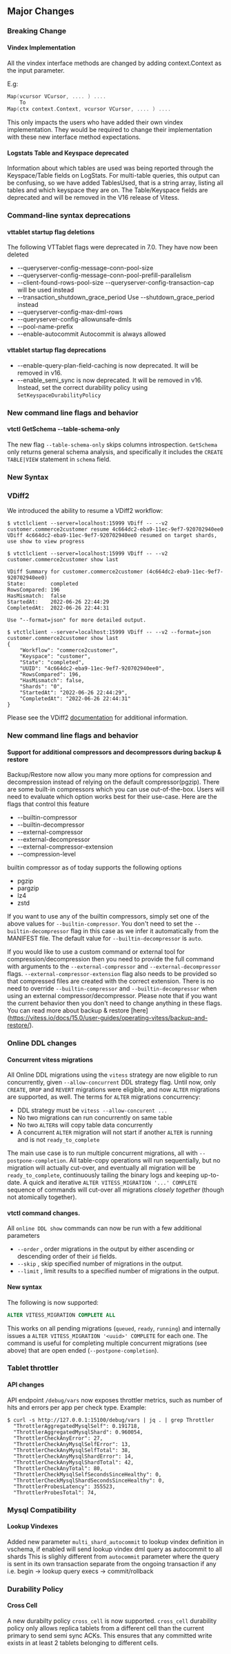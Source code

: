 ## Major Changes

### Breaking Change

#### Vindex Implementation

All the vindex interface methods are changed by adding context.Context as the input parameter.

E.g:
```go
Map(vcursor VCursor, .... ) .... 
	To
Map(ctx context.Context, vcursor VCursor, .... ) ....
```

This only impacts the users who have added their own vindex implementation. 
They would be required to change their implementation with these new interface method expectations.

#### Logstats Table and Keyspace deprecated

Information about which tables are used was being reported through the Keyspace/Table fields on LogStats.
For multi-table queries, this output can be confusing, so we have added TablesUsed, that is a string array, listing all tables and which keyspace they are on.
The Table/Keyspace fields are deprecated and will be removed in the V16 release of Vitess.

### Command-line syntax deprecations

#### vttablet startup flag deletions
The following VTTablet flags were deprecated in 7.0. They have now been deleted
- --queryserver-config-message-conn-pool-size
- --queryserver-config-message-conn-pool-prefill-parallelism
- --client-found-rows-pool-size --queryserver-config-transaction-cap will be used instead
- --transaction_shutdown_grace_period Use --shutdown_grace_period instead
- --queryserver-config-max-dml-rows
- --queryserver-config-allowunsafe-dmls
- --pool-name-prefix
- --enable-autocommit Autocommit is always allowed

#### vttablet startup flag deprecations
- --enable-query-plan-field-caching is now deprecated. It will be removed in v16.
- --enable_semi_sync is now deprecated. It will be removed in v16. Instead, set the correct durability policy using `SetKeyspaceDurabilityPolicy`

### New command line flags and behavior

#### vtctl GetSchema --table-schema-only

The new flag `--table-schema-only` skips columns introspection. `GetSchema` only returns general schema analysis, and specifically it includes the `CREATE TABLE|VIEW` statement in `schema` field.

### New Syntax

### VDiff2

We introduced the ability to resume a VDiff2 workflow:
```
$ vtctlclient --server=localhost:15999 VDiff -- --v2 customer.commerce2customer resume 4c664dc2-eba9-11ec-9ef7-920702940ee0
VDiff 4c664dc2-eba9-11ec-9ef7-920702940ee0 resumed on target shards, use show to view progress

$ vtctlclient --server=localhost:15999 VDiff -- --v2 customer.commerce2customer show last

VDiff Summary for customer.commerce2customer (4c664dc2-eba9-11ec-9ef7-920702940ee0)
State:        completed
RowsCompared: 196
HasMismatch:  false
StartedAt:    2022-06-26 22:44:29
CompletedAt:  2022-06-26 22:44:31

Use "--format=json" for more detailed output.

$ vtctlclient --server=localhost:15999 VDiff -- --v2 --format=json customer.commerce2customer show last
{
	"Workflow": "commerce2customer",
	"Keyspace": "customer",
	"State": "completed",
	"UUID": "4c664dc2-eba9-11ec-9ef7-920702940ee0",
	"RowsCompared": 196,
	"HasMismatch": false,
	"Shards": "0",
	"StartedAt": "2022-06-26 22:44:29",
	"CompletedAt": "2022-06-26 22:44:31"
}
```

Please see the VDiff2 [documentation](https://vitess.io/docs/15.0/reference/vreplication/vdiff2/) for additional information.

### New command line flags and behavior

#### Support for additional compressors and decompressors during backup & restore
Backup/Restore now allow you many more options for compression and decompression instead of relying on the default compressor(pgzip).
There are some built-in compressors which you can use out-of-the-box. Users will need to evaluate which option works best for their
use-case. Here are the flags that control this feature

- --builtin-compressor
- --builtin-decompressor
- --external-compressor
- --external-decompressor
- --external-compressor-extension
- --compression-level

builtin compressor as of today supports the following options
- pgzip
- pargzip
- lz4
- zstd

If you want to use any of the builtin compressors, simply set one of the above values for `--builtin-compressor`. You don't need to set
the `--builtin-decompressor` flag in this case as we infer it automatically from the MANIFEST file. The default value for
`--builtin-decompressor` is  `auto`.

If you would like to use a custom command or external tool for compression/decompression then you need to provide the full command with
arguments to the `--external-compressor` and `--external-decompressor` flags. `--external-compressor-extension` flag also needs to be provided
so that compressed files are created with the correct extension. There is no need to override `--builtin-compressor` and `--builtin-decompressor`
when using an external compressor/decompressor. Please note that if you want the current behavior then you don't need to change anything
in these flags. You can read more about backup & restore [here] (https://vitess.io/docs/15.0/user-guides/operating-vitess/backup-and-restore/).

### Online DDL changes

#### Concurrent vitess migrations

All Online DDL migrations using the `vitess` strategy are now eligible to run concurrently, given `--allow-concurrent` DDL strategy flag. Until now, only `CREATE`, `DROP` and `REVERT` migrations were eligible, and now `ALTER` migrations are supported, as well. The terms for `ALTER` migrations concurrency:

- DDL strategy must be `vitess --allow-concurent ...`
- No two migrations can run concurrently on same table
- No two `ALTER`s will copy table data concurrently
- A concurrent `ALTER` migration will not start if another `ALTER` is running and is not `ready_to_complete`

The main use case is to run multiple concurrent migrations, all with `--postpone-completion`. All table-copy operations will run sequentially, but no migration will actually cut-over, and eventually all migration will be `ready_to_complete`, continuously tailing the binary logs and keeping up-to-date. A quick and iterative `ALTER VITESS_MIGRATION '...' COMPLETE` sequence of commands will cut-over all migrations _closely together_ (though not atomically together).

#### vtctl command changes. 
All `online DDL show` commands can now be run with a few additional parameters
- `--order` , order migrations in the output by either ascending or descending order of their `id` fields.
- `--skip`  , skip specified number of migrations in the output.
- `--limit` , limit results to a specified number of migrations in the output.

#### New syntax

The following is now supported:

```sql
ALTER VITESS_MIGRATION COMPLETE ALL
```

This works on all pending migrations (`queued`, `ready`, `running`) and internally issues a `ALTER VITESS_MIGRATION '<uuid>' COMPLETE` for each one. The command is useful for completing multiple concurrent migrations (see above) that are open ended (`--postpone-completion`).

### Tablet throttler

#### API changes

API endpoint `/debug/vars` now exposes throttler metrics, such as number of hits and errors per app per check type. Example:

```shell
$ curl -s http://127.0.0.1:15100/debug/vars | jq . | grep Throttler
  "ThrottlerAggregatedMysqlSelf": 0.191718,
  "ThrottlerAggregatedMysqlShard": 0.960054,
  "ThrottlerCheckAnyError": 27,
  "ThrottlerCheckAnyMysqlSelfError": 13,
  "ThrottlerCheckAnyMysqlSelfTotal": 38,
  "ThrottlerCheckAnyMysqlShardError": 14,
  "ThrottlerCheckAnyMysqlShardTotal": 42,
  "ThrottlerCheckAnyTotal": 80,
  "ThrottlerCheckMysqlSelfSecondsSinceHealthy": 0,
  "ThrottlerCheckMysqlShardSecondsSinceHealthy": 0,
  "ThrottlerProbesLatency": 355523,
  "ThrottlerProbesTotal": 74,
```

### Mysql Compatibility

#### Lookup Vindexes

Added new parameter `multi_shard_autocommit` to lookup vindex definition in vschema, if enabled will send lookup vindex dml query as autocommit to all shards
This is slighly different from `autocommit` parameter where the query is sent in its own transaction separate from the ongoing transaction if any i.e. begin -> lookup query execs -> commit/rollback

### Durability Policy

#### Cross Cell

A new durabilty policy `cross_cell` is now supported. `cross_cell` durability policy only allows replica tablets from a different cell than the current primary to
send semi sync ACKs. This ensures that any committed write exists in at least 2 tablets belonging to different cells.